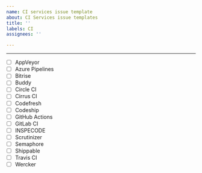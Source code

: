 ```yaml
---
name: CI services issue template
about: CI Services issue templates
title: ''
labels: CI
assignees: ''

---
```


----

* [ ] AppVeyor
* [ ] Azure Pipelines
* [ ] Bitrise
* [ ] Buddy
* [ ] Circle CI
* [ ] Cirrus CI
* [ ] Codefresh
* [ ] Codeship
* [ ] GitHub Actions
* [ ] GitLab CI
* [ ] INSPECODE
* [ ] Scrutinizer
* [ ] Semaphore
* [ ] Shippable
* [ ] Travis CI
* [ ] Wercker
